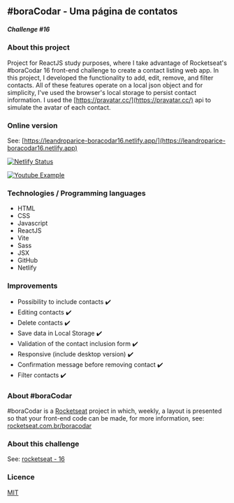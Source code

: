 ## #boraCodar - Uma página de contatos

##### Challenge #16

### About this project

Project for ReactJS study purposes, where I take advantage of Rocketseat's #boraCodar 16 front-end challenge to create a contact listing web app.
In this project, I developed the functionality to add, edit, remove, and filter contacts.
All of these features operate on a local json object and for simplicity, I've used the browser's local storage to persist contact information.
I used the [https://pravatar.cc/](https://pravatar.cc/) api to simulate the avatar of each contact.

### Online version

See: [https://leandroparice-boracodar16.netlify.app/](https://leandroparice-boracodar16.netlify.app)

[![Netlify Status](https://api.netlify.com/api/v1/badges/e5794f0d-42c7-416a-9fac-b61af3157e98/deploy-status)](https://app.netlify.com/sites/leandroparice-boracodar16/deploys)

[![Youtube Example](http://img.youtube.com/vi/aNRegNpck_M/0.jpg)](http://www.youtube.com/watch?v=aNRegNpck_M "Youtube Example")

### Technologies / Programming languages

- HTML
- CSS
- Javascript
- ReactJS
- Vite
- Sass
- JSX
- GitHub
- Netlify

### Improvements

- Possibility to include contacts ✔️
- Editing contacts ✔️
- Delete contacts ✔️
- Save data in Local Storage ✔️
- Validation of the contact inclusion form ✔️
- Responsive (include desktop version) ✔️
- Confirmation message before removing contact ✔️
- Filter contacts ✔️

### About #boraCodar

#boraCodar is a [Rocketseat](https://rocketseat.com.br) project in which, weekly, a layout is presented so that your front-end code can be made, for more information, see: [rocketseat.com.br/boracodar](https://rocketseat.com.br/boracodar)

### About this challenge

See: [rocketseat - 16](https://rocketseat.com.br/boracodar/desafios-anteriores/uma-pagina-de-contatos-desafio-16)

### Licence

[MIT](https://choosealicense.com/licenses/mit/)

